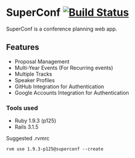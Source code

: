 # SuperConf [![Build Status](https://secure.travis-ci.org/jwang/superconf.png)](http://travis-ci.org/jwang/superconf)

SuperConf is a conference planning web app.

## Features

* Proposal Management
* Multi-Year Events (For Recurring events)
* Multiple Tracks
* Speaker Profiles
* GitHub Integration for Authentication
* Google Accounts Integration for Authentication

### Tools used

* Ruby 1.9.3 (p125)
* Rails 3.1.5


Suggested .rvmrc
```
rvm use 1.9.3-p125@superconf --create
```
